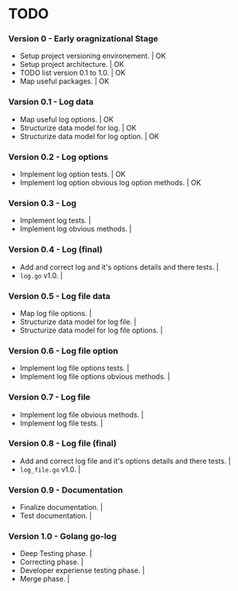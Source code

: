 # TODO 


### Version 0 - Early oragnizational Stage

 - Setup project versioning environement.                                      | OK 
 - Setup project architecture.                                                 | OK 
 - TODO list version 0.1 to 1.0.                                               | OK 
 - Map useful packages.                                                        | OK 


### Varsion 0.1 - Log data 

 - Map useful log options.                                                     | OK 
 - Structurize data model for log.                                             | OK 
 - Structurize data model for log option.                                      | OK 


### Version 0.2 - Log options 

 - Implement log option tests.                                                 | OK 
 - Implement log option obvious log option methods.                            | OK 


### Version 0.3 - Log 

 - Implement log tests.                                                        | 
 - Implement log obvious methods.                                              | 


### Version 0.4 - Log (final) 

 - Add and correct log and it's options details and there tests.               | 
 - `log.go` v1.0.                                                              | 


### Version 0.5 - Log file data 

 - Map log file options.                                                       | 
 - Structurize data model for log file.                                        | 
 - Structurize data model for log file options.                                |


### Version 0.6 - Log file option 

 - Implement log file options tests.                                           | 
 - Implement log file options obvious methods.                                 | 


### Version 0.7 - Log file 

 - Implement log file obvious methods.                                         | 
 - Implement log file tests.                                                   | 

### Version 0.8 - Log file (final) 

 - Add and correct log file and it's options details and there tests.          | 
 - `log_file.go` v1.0.                                                         | 


### Version 0.9 - Documentation 

 - Finalize documentation.                                                     | 
 - Test documentation.                                                         | 

### Version 1.0 - Golang go-log 

 - Deep Testing phase.                                                         | 
 - Correcting phase.                                                           | 
 - Developer experiense testing phase.                                         | 
 - Merge phase.                                                                | 
